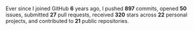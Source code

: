 Ever since I joined GitHub **6** years ago, I pushed **897** commits, opened **50** issues, submitted **27** pull requests, received **320** stars across **22** personal projects, and contributed to **21** public repositories.